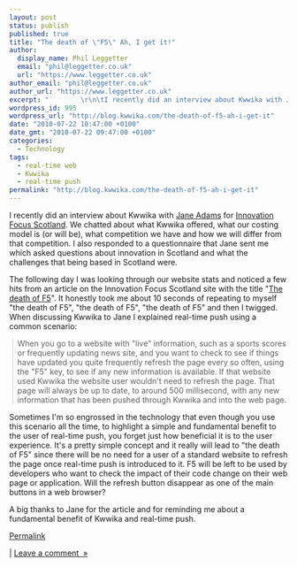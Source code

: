 ```yaml
---
layout: post
status: publish
published: true
title: "The death of \"F5\" Ah, I get it!"
author:
  display_name: Phil Leggetter
  email: "phil@leggetter.co.uk"
  url: "https://www.leggetter.co.uk"
author_email: "phil@leggetter.co.uk"
author_url: "https://www.leggetter.co.uk"
excerpt: "        \r\n\tI recently did an interview about Kwwika with Jane Adams for Innovation Focus Scotland. We chatted about what Kwwika offered, what our costing model is (or will be),\_what competition we have and how we will differ from that competition. I a..."
wordpress_id: 995
wordpress_url: "http://blog.kwwika.com/the-death-of-f5-ah-i-get-it"
date: "2010-07-22 10:47:00 +0100"
date_gmt: "2010-07-22 09:47:00 +0100"
categories:
  - Technology
tags:
  - real-time web
  - Kwwika
  - real-time push
permalink: "http://blog.kwwika.com/the-death-of-f5-ah-i-get-it"
---
```


<p>I recently did an interview about Kwwika with <a href="http://www.jane-adams.com/">Jane Adams</a> for <a href="http://www.scotif.com/">Innovation Focus Scotland</a>. We chatted about what Kwwika offered, what our costing model is (or will be), what competition we have and how we will differ from that competition. I also responded to a questionnaire that Jane sent me which asked questions about innovation in Scotland and what the challenges that being based in Scotland were.</p>
<p>The following day I was looking through our website stats and noticed a few hits from an article on the Innovation Focus Scotland site with the title "<a href="http://www.scotif.com/the-death-of-f5/">The death of F5</a>". It honestly took me about 10 seconds of repeating to myself "the death of F5", "the death of F5", "the death of F5" and then I twigged. When discussing Kwwika to Jane I explained real-time push using a common scenario:</p>
<blockquote class="gmail_quote" style="margin-top: 0px; margin-right: 0px; margin-bottom: 0px; margin-left: 0.8ex; border-left-width: 1px; border-left-color: #cccccc; border-left-style: solid; padding-left: 1ex;"><p>When you go to a website with "live" information, such as a sports scores or frequently updating news site, and you want to check to see if things have updated you quite frequently refresh the page every so often, using the "F5" key, to see if any new information is available. If that website used Kwwika the website user wouldn't need to refresh the page. That page will always be up to date, to around 500 millisecond, with any new information that has been pushed through Kwwika and into the web page.</p></blockquote>
<p>Sometimes I'm so engrossed in the technology that even though you use this scenario all the time, to highlight a simple and fundamental benefit to the user of real-time push, you forget just how beneficial it is to the user experience. It's a pretty simple concept and it really will lead to "the death of F5" since there will be no need for a user of a standard website to refresh the page once real-time push is introduced to it. F5 will be left to be used by developers who want to check the impact of their code change on their web page or application. Will the refresh button disappear as one of the main buttons in a web browser?</p>
<p>A big thanks to Jane for the article and for reminding me about a fundamental benefit of Kwwika and real-time push.</p>
<p><a href="http://blog.kwwika.com/the-death-of-f5-ah-i-get-it">Permalink</a></p>
<p>| <a href="http://blog.kwwika.com/the-death-of-f5-ah-i-get-it#comment">Leave a comment  »</a></p>
